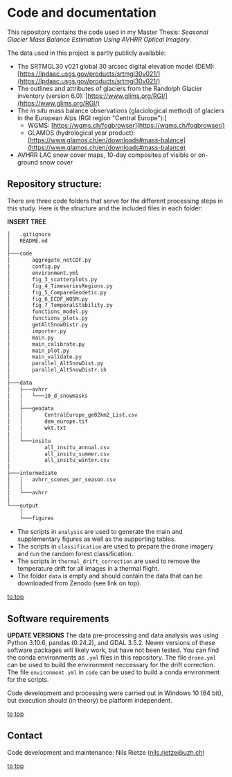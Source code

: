 # Code and documentation
This repository contains the code used in my Master Thesis: *Seasonal Glacier Mass Balance Estimation Using AVHRR Optical Imagery*.

The data used in this project is partly publicly available:
- The SRTMGL30 v021 global 30 arcsec digital elevation model (DEM): [https://lpdaac.usgs.gov/products/srtmgl30v021/](https://lpdaac.usgs.gov/products/srtmgl30v021/)
- The outlines and attributes of glaciers from the Randolph Glacier inventory (version 6.0): [https://www.glims.org/RGI/](https://www.glims.org/RGI/)
- The *in situ* mass balance observations (glaciological method) of glaciers in the European Alps (RGI region "Central Europe"):[
  - WGMS: [https://wgms.ch/fogbrowser](https://wgms.ch/fogbrowser/)
  - GLAMOS (hydrological year product): [https://www.glamos.ch/en/downloads#mass-balance](https://www.glamos.ch/en/downloads#mass-balance)
- AVHRR LAC snow cover maps, 10-day composites of visible or on-ground snow cover

## Repository structure:
There are three code folders that serve for the different processing steps in this study. Here is the structure and the included files in each folder:

**INSERT TREE**

```bash
│   .gitignore
│   README.md
│
├───code
│       aggregate_netCDF.py
│       config.py
│       environment.yml
│       fig_3_scatterplots.py
│       fig_4_TimeseriesRegions.py
│       fig_5_CompareGeodetic.py
│       fig_6_ECDF_WOSM.py
│       fig_7_TemporalStability.py
│       functions_model.py
│       functions_plots.py
│       getAltSnowDistr.py
│       importer.py
│       main.py
│       main_calibrate.py
│       main_plot.py
│       main_validate.py
│       parallel_AltSnowDist.py
│       parallel_AltSnowDistr.sh
│
├───data
│   ├───avhrr
│   │   └───10_d_snowmasks
│   │
│   ├───geodata
│   │       CentralEurope_ge02km2_List.csv
│   │       dem_europe.tif
│   │       wkt.txt
│   │
│   └───insitu
│           all_insitu_annual.csv
│           all_insitu_summer.csv
│           all_insitu_winter.csv
│
├───intermediate
│   │   avhrr_scenes_per_season.csv
│   │
│   └───avhrr
│
└───output
    │
    └───figures
```

- The scripts in `analysis` are used to generate the main and supplementary figures as well as the supporting tables.
- The scripts in `classification` are used to prepare the drone imagery and run the random forest classification.
- The scripts in `thermal_drift_correction` are used to remove the temperature drift for all images in a thermal flight.
- The folder `data` is empty and should contain the data that can be downloaded from Zenodo (see link on top).

[to top](https://github.com/nrietze/avhrr_mass_balance/README.md)

## Software requirements
**UPDATE VERSIONS**
The data pre-processing and data analysis was using Python 3.10.6, pandas (0.24.2), and GDAL 3.5.2. Newer versions of these software packages will likely work, but have not been tested. You can find the conda environments as `.yml` files in this repository. The file `drone.yml` can be used to build the environment neccessary for the drift correction. The file `environment.yml` in `code` can be used to build a conda environment for the scripts.

Code development and processing were carried out in Windows 10 (64 bit), but execution should (in theory) be platform independent.

[to top](https://github.com/nrietze/avhrr_mass_balance/README.md)

## Contact
Code development and maintenance: Nils Rietze ([nils.rietze@uzh.ch](nils.rietze@uzh.ch))

[to top](https://github.com/nrietze/avhrr_mass_balance/README.md)
